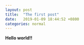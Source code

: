 ```yaml
---
layout: post
title:  "The first post"
date:   2019-01-09 18:44:52 +0800
categories: normal
---
```

**Hello world!!**
